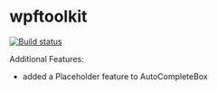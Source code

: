 wpftoolkit
==========

[![Build status](https://ci.appveyor.com/api/projects/status/tww20d1we4vca2re?svg=true)](https://ci.appveyor.com/project/diab0l/wpftoolkit)

Additional Features:
  - added a Placeholder feature to AutoCompleteBox
